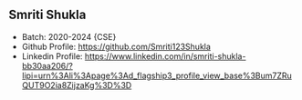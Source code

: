 ## Smriti Shukla
- Batch: 2020-2024 {CSE}
- Github Profile: https://github.com/Smriti123Shukla
- Linkedin Profile: https://www.linkedin.com/in/smriti-shukla-bb30aa206/?lipi=urn%3Ali%3Apage%3Ad_flagship3_profile_view_base%3Bum7ZRuQUT9O2ia8ZijzaKg%3D%3D
